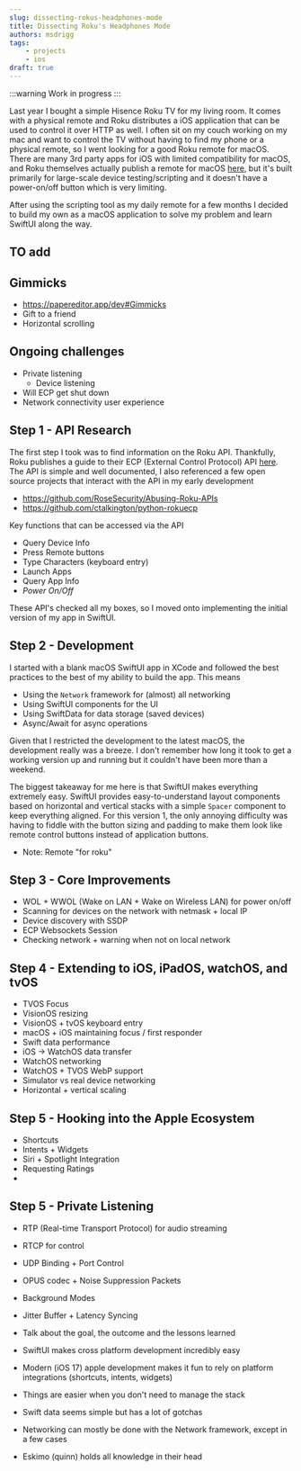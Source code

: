 ```yaml
---
slug: dissecting-rokus-headphones-mode
title: Dissecting Roku's Headphones Mode
authors: msdrigg
tags:
    - projects
    - ios
draft: true
---
```


:::warning
Work in progress
:::

Last year I bought a simple Hisence Roku TV for my living room. It comes with a physical remote and Roku distributes a iOS application that can be used to control it over HTTP as well. I often sit on my couch working on my mac and want to control the TV without having to find my phone or a physical remote, so I went looking for a good Roku remote for macOS. There are many 3rd party apps for iOS with limited compatibility for macOS, and Roku themselves actually publish a remote for macOS [here](https://devtools.web.roku.com/RokuRemote/electron.html), but it's built primarily for large-scale device testing/scripting and it doesn't have a power-on/off button which is very limiting.

After using the scripting tool as my daily remote for a few months I decided to build my own as a macOS application to solve my problem and learn SwiftUI along the way.

## TO add

## Gimmicks

-   https://papereditor.app/dev#Gimmicks
-   Gift to a friend
-   Horizontal scrolling

## Ongoing challenges

-   Private listening
    -   Device listening
-   Will ECP get shut down
-   Network connectivity user experience

## Step 1 - API Research

The first step I took was to find information on the Roku API. Thankfully, Roku publishes a guide to their ECP (External Control Protocol) API [here](https://developer.roku.com/docs/developer-program/dev-tools/external-control-api.md). The API is simple and well documented, I also referenced a few open source projects that interact with the API in my early development

-   https://github.com/RoseSecurity/Abusing-Roku-APIs
-   https://github.com/ctalkington/python-rokuecp

Key functions that can be accessed via the API

-   Query Device Info
-   Press Remote buttons
-   Type Characters (keyboard entry)
-   Launch Apps
-   Query App Info
-   _Power On/Off_

These API's checked all my boxes, so I moved onto implementing the initial version of my app in SwiftUI.

## Step 2 - Development

I started with a blank macOS SwiftUI app in XCode and followed the best practices to the best of my ability to build the app. This means

-   Using the `Network` framework for (almost) all networking
-   Using SwiftUI components for the UI
-   Using SwiftData for data storage (saved devices)
-   Async/Await for async operations

Given that I restricted the development to the latest macOS, the development really was a breeze. I don't remember how long it took to get a working version up and running but it couldn't have been more than a weekend.

The biggest takeaway for me here is that SwiftUI makes everything extremely easy. SwiftUI provides easy-to-understand layout components based on horizontal and vertical stacks with a simple `Spacer` component to keep everything aligned. For this version 1, the only annoying difficulty was having to fiddle with the button sizing and padding to make them look like remote control buttons instead of application buttons.

-   Note: Remote "for roku"

## Step 3 - Core Improvements

-   WOL + WWOL (Wake on LAN + Wake on Wireless LAN) for power on/off
-   Scanning for devices on the network with netmask + local IP
-   Device discovery with SSDP
-   ECP Websockets Session
-   Checking network + warning when not on local network

## Step 4 - Extending to iOS, iPadOS, watchOS, and tvOS

-   TVOS Focus
-   VisionOS resizing
-   VisionOS + tvOS keyboard entry
-   macOS + iOS maintaining focus / first responder
-   Swift data performance
-   iOS -> WatchOS data transfer
-   WatchOS networking
-   WatchOS + TVOS WebP support
-   Simulator vs real device networking
-   Horizontal + vertical scaling

## Step 5 - Hooking into the Apple Ecosystem

-   Shortcuts
-   Intents + Widgets
-   Siri + Spotlight Integration
-   Requesting Ratings
-

## Step 5 - Private Listening

-   RTP (Real-time Transport Protocol) for audio streaming
-   RTCP for control
-   UDP Binding + Port Control
-   OPUS codec + Noise Suppression Packets
-   Background Modes
-   Jitter Buffer + Latency Syncing

-   Talk about the goal, the outcome and the lessons learned
-   SwiftUI makes cross platform development incredibly easy
-   Modern (iOS 17) apple development makes it fun to rely on platform integrations (shortcuts, intents, widgets)
-   Things are easier when you don't need to manage the stack
-   Swift data seems simple but has a lot of gotchas
-   Networking can mostly be done with the Network framework, except in a few cases
-   Eskimo (quinn) holds all knowledge in their head
